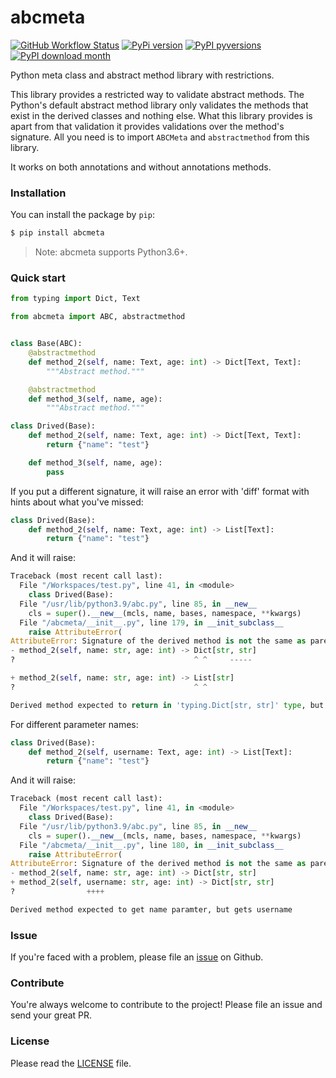 # abcmeta
[![GitHub Workflow Status](https://img.shields.io/github/actions/workflow/status/mortymacs/abcmeta/python-test.yml?style=flat-square)](https://github.com/mortymacs/abcmeta/actions/workflows/python-test.yml)
[![PyPi version](https://img.shields.io/pypi/v/abcmeta?style=flat-square)](https://pypi.org/project/abcmeta)
[![PyPI pyversions](https://img.shields.io/pypi/pyversions/abcmeta?style=flat-square)](https://pypi.python.org/pypi/abcmeta/)
[![PyPI download month](https://img.shields.io/pypi/dm/abcmeta?style=flat-square)](https://pypi.python.org/pypi/abcmeta/)

Python meta class and abstract method library with restrictions.

This library provides a restricted way to validate abstract methods.
The Python's default abstract method library only validates the methods
that exist in the derived classes and nothing else.
What this library provides is apart from that validation it provides
validations over the method's signature.
All you need is to import `ABCMeta` and `abstractmethod` from this library.

It works on both annotations and without annotations methods.

### Installation

You can install the package by `pip`:

```bash
$ pip install abcmeta
```

> Note: abcmeta supports Python3.6+.

### Quick start

```python
from typing import Dict, Text

from abcmeta import ABC, abstractmethod


class Base(ABC):
    @abstractmethod
    def method_2(self, name: Text, age: int) -> Dict[Text, Text]:
        """Abstract method."""

    @abstractmethod
    def method_3(self, name, age):
        """Abstract method."""

class Drived(Base):
    def method_2(self, name: Text, age: int) -> Dict[Text, Text]:
        return {"name": "test"}

    def method_3(self, name, age):
        pass
```

If you put a different signature, it will raise an error with 'diff' format with hints about what you've missed:

```python
class Drived(Base):
    def method_2(self, name: Text, age: int) -> List[Text]:
        return {"name": "test"}
```

And it will raise:

```python
Traceback (most recent call last):
  File "/Workspaces/test.py", line 41, in <module>
    class Drived(Base):
  File "/usr/lib/python3.9/abc.py", line 85, in __new__
    cls = super().__new__(mcls, name, bases, namespace, **kwargs)
  File "/abcmeta/__init__.py", line 179, in __init_subclass__
    raise AttributeError(
AttributeError: Signature of the derived method is not the same as parent class:
- method_2(self, name: str, age: int) -> Dict[str, str]
?                                        ^ ^     -----

+ method_2(self, name: str, age: int) -> List[str]
?                                        ^ ^

Derived method expected to return in 'typing.Dict[str, str]' type, but returns 'typing.List[str]'
```

For different parameter names:

```python
class Drived(Base):
    def method_2(self, username: Text, age: int) -> List[Text]:
        return {"name": "test"}
```

And it will raise:

```python
Traceback (most recent call last):
  File "/Workspaces/test.py", line 41, in <module>
    class Drived(Base):
  File "/usr/lib/python3.9/abc.py", line 85, in __new__
    cls = super().__new__(mcls, name, bases, namespace, **kwargs)
  File "/abcmeta/__init__.py", line 180, in __init_subclass__
    raise AttributeError(
AttributeError: Signature of the derived method is not the same as parent class:
- method_2(self, name: str, age: int) -> Dict[str, str]
+ method_2(self, username: str, age: int) -> Dict[str, str]
?                ++++

Derived method expected to get name paramter, but gets username
```

### Issue

If you're faced with a problem, please file an [issue](https://github.com/mortymacs/abcmeta/issues/new) on Github.


### Contribute

You're always welcome to contribute to the project! Please file an issue and send your great PR.

### License

Please read the [LICENSE](./LICENSE) file.

